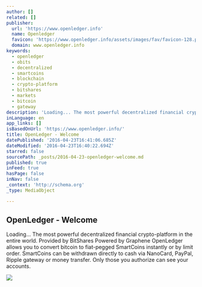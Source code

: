 ```yaml
---
author: []
related: []
publisher:
  url: 'https://www.openledger.info'
  name: Openledger
  favicon: 'https://www.openledger.info/assets/images/fav/favicon-128.png'
  domain: www.openledger.info
keywords:
  - openledger
  - obits
  - decentralized
  - smartcoins
  - blockchain
  - crypto-platform
  - bitshares
  - markets
  - bitcoin
  - gateway
description: 'Loading... The most powerful decentralized financial crypto-platform in the entire world. Provided by BitShares Powered by Graphene OpenLedger allows you to convert bitcoin to fiat-pegged SmartCoins instantly or by limit order. SmartCoins can be withdrawn directly to cash via NanoCard, PayPal, Ripple gateway or money transfer. Only those you authorize can see your accounts.'
inLanguage: en
app_links: []
isBasedOnUrl: 'https://www.openledger.info/'
title: OpenLedger - Welcome
datePublished: '2016-04-23T16:41:06.685Z'
dateModified: '2016-04-23T16:40:22.694Z'
starred: false
sourcePath: _posts/2016-04-23-openledger-welcome.md
published: true
inFeed: true
hasPage: false
inNav: false
_context: 'http://schema.org'
_type: MediaObject

---
```

<article style=""><h1>OpenLedger - Welcome</h1><p>Loading... The most powerful decentralized financial crypto-platform in the entire world. Provided by BitShares Powered by Graphene OpenLedger allows you to convert bitcoin to fiat-pegged SmartCoins instantly or by limit order. SmartCoins can be withdrawn directly to cash via NanoCard, PayPal, Ripple gateway or money transfer. Only those you authorize can see your accounts.</p><img src="https://www.openledger.info/assets/images/partner-logo-dark-2.png" /></article>